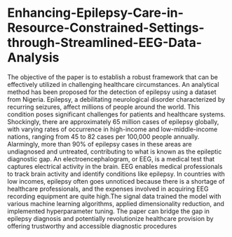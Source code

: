 # Enhancing-Epilepsy-Care-in-Resource-Constrained-Settings-through-Streamlined-EEG-Data-Analysis
The objective of the paper is to establish a robust framework that can be effectively utilized in challenging healthcare circumstances. An analytical method has been proposed for the detection of epilepsy using a dataset from Nigeria. Epilepsy, a debilitating neurological disorder characterized by 
recurring seizures, affect millions of people around the world. This condition poses significant challenges for patients and healthcare systems.
Shockingly, there are approximately 65 million cases of epilepsy globally, with varying rates of occurrence in high-income and low-middle-income nations, ranging from 45 to 82 cases per 100,000 people annually. Alarmingly, more than 90% of epilepsy cases in these areas are undiagnosed and untreated, contributing to what is known as the epileptic 
diagnostic gap. An electroencephalogram, or EEG, is a medical test that captures electrical activity in the brain. EEG enables medical professionals to track brain activity and identify conditions like epilepsy. In countries with low incomes, epilepsy often goes unnoticed because there is a shortage of healthcare professionals, and the expenses involved in acquiring EEG recording equipment are quite high.The signal data trained the model with various machine learning algorithms, applied dimensionality reduction, and implemented hyperparameter tuning. The paper can bridge the gap in epilepsy diagnosis and potentially revolutionize healthcare provision by offering trustworthy and accessible diagnostic procedures
